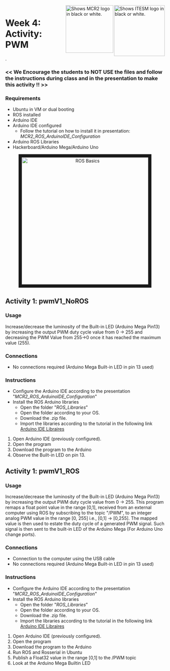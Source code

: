 <picture>
  <source media="(prefers-color-scheme: dark)" srcset="https://github.com/ManchesterRoboticsLtd/MR3001C_Cyber-Physical_Systems_I/blob/main/Misc/Logos/Logotipo%20Vertical%20Bco_Transparente.png">
  <source media="(prefers-color-scheme: light)" srcset="https://github.com/ManchesterRoboticsLtd/MR3001C_Cyber-Physical_Systems_I/blob/main/Misc/Logos/Logotipo%20Vertical%20Azul%20transparente.png">
  <img alt="Shows ITESM logo in black or white." width="160" align="right">
</picture>

<picture>
  <source media="(prefers-color-scheme: dark)" srcset="https://github.com/ManchesterRoboticsLtd/MR3001C_Cyber-Physical_Systems_I/blob/main/Misc/Logos/MCR2_Logo_White.png">
  <source media="(prefers-color-scheme: light)" srcset="https://github.com/ManchesterRoboticsLtd/MR3001C_Cyber-Physical_Systems_I/blob/main/Misc/Logos/MCR2_Logo_Black.png">
  <img alt="Shows MCR2 logo in black or white." width="150" align="right">
</picture>


# Week 4: Activity: PWM
.
### << We Encourage the students to NOT USE the files and follow the instructions during class and in the presentation to make this activity !! >>

### Requirements
* Ubuntu in VM or dual booting
* ROS installed
* Arduino IDE
* Arduino IDE configured
  * Follow the tutorial on how to install it in presentation:
       *MCR2_ROS_ArduinoIDE_Configuration*
* Arduino ROS Libraries
* Hackerboard/Arduino Mega/Arduino Uno

<p align="center"><img src="https://github.com/ManchesterRoboticsLtd/MR3001C_Cyber-Physical_Systems_I/assets/67285979/05c0446a-350f-44ed-a9f5-1c5527f35084" 
alt="ROS Basics" width="400" border="10"/></p>

## Activity 1: pwmV1_NoROS
### Usage
Increase/decrease the luminosity of the Built-in LED (Arduino Mega Pin13) by increasing the output PWM duty cycle value from 0 -> 255 and decreasing the PWM Value from 255->0 once it has reached the maximum value (255).

### Connections
  * No connections required (Arduino Mega Built-in LED in pin 13 used)

### Instructions 

* Configure the Arduino IDE according to the presentation "*MCR2_ROS_ArduinoIDE_Configuration*"
* Install the ROS Arduino libraries 
    * Open the folder "*ROS_Libraries*"
    * Open the folder according to your OS.
    * Download the .zip file. 
    * Import the libraries according to the tutorial in the following link
        [Arduino IDE Libraires](https://docs.arduino.cc/software/ide-v1/tutorials/installing-libraries)

1. Open Arduino IDE (previously configured).
2. Open the program
3. Download the program to the Arduino
4. Observe the Built-in LED on pin 13.

## Activity 1: pwmV1_ROS
### Usage
Increase/decrease the luminosity of the Built-in LED (Arduino Mega Pin13) by increasing the output PWM duty cycle value from 0 -> 255.
This program remaps a float point value in the range [0,1], received from an external computer using ROS by subscribing to the topic "/PWM", to an integer analog PWM value in the range [0, 255] i.e., [0,1] -> [0,255].
The mapped value is then used to estate the duty cycle of a generated PWM signal. Such signal is then sent to the built-in LED of the Arduino Mega (For Arduino Uno change ports). 

### Connections
  * Connection to the computer using the USB cable
  * No connections required (Arduino Mega Built-in LED in pin 13 used)

### Instructions 

* Configure the Arduino IDE according to the presentation "*MCR2_ROS_ArduinoIDE_Configuration*"
* Install the ROS Arduino libraries 
    * Open the folder "*ROS_Libraries*"
    * Open the folder according to your OS.
    * Download the .zip file. 
    * Import the libraries according to the tutorial in the following link
        [Arduino IDE Libraires](https://docs.arduino.cc/software/ide-v1/tutorials/installing-libraries)

1. Open Arduino IDE (previously configured).
2. Open the program
3. Download the program to the Arduino
4. Run ROS and Rosserial in Ubuntu
5. Publish a Float32 value in the range [0,1] to the /PWM topic
6. Look at the Arduino Mega Builtin LED
